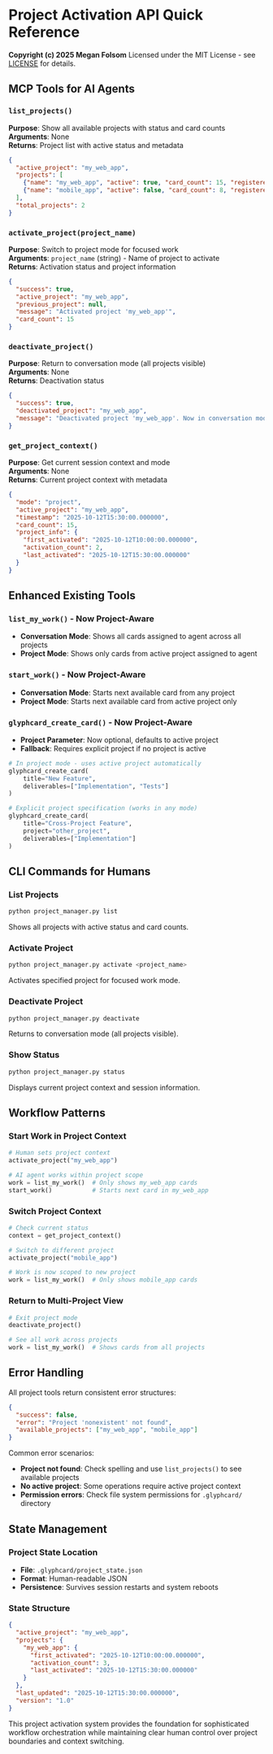 # Project Activation API Quick Reference

**Copyright (c) 2025 Megan Folsom**
Licensed under the MIT License - see [LICENSE](../LICENSE) for details.

## MCP Tools for AI Agents

### `list_projects()`
**Purpose**: Show all available projects with status and card counts  
**Arguments**: None  
**Returns**: Project list with active status and metadata

```json
{
  "active_project": "my_web_app",
  "projects": [
    {"name": "my_web_app", "active": true, "card_count": 15, "registered": true},
    {"name": "mobile_app", "active": false, "card_count": 8, "registered": false}
  ],
  "total_projects": 2
}
```

### `activate_project(project_name)`
**Purpose**: Switch to project mode for focused work  
**Arguments**: `project_name` (string) - Name of project to activate  
**Returns**: Activation status and project information

```json
{
  "success": true,
  "active_project": "my_web_app",
  "previous_project": null,
  "message": "Activated project 'my_web_app'",
  "card_count": 15
}
```

### `deactivate_project()`
**Purpose**: Return to conversation mode (all projects visible)  
**Arguments**: None  
**Returns**: Deactivation status

```json
{
  "success": true,
  "deactivated_project": "my_web_app",
  "message": "Deactivated project 'my_web_app'. Now in conversation mode."
}
```

### `get_project_context()`
**Purpose**: Get current session context and mode  
**Arguments**: None  
**Returns**: Current project context with metadata

```json
{
  "mode": "project",
  "active_project": "my_web_app",
  "timestamp": "2025-10-12T15:30:00.000000",
  "card_count": 15,
  "project_info": {
    "first_activated": "2025-10-12T10:00:00.000000",
    "activation_count": 2,
    "last_activated": "2025-10-12T15:30:00.000000"
  }
}
```

## Enhanced Existing Tools

### `list_my_work()` - Now Project-Aware
- **Conversation Mode**: Shows all cards assigned to agent across all projects
- **Project Mode**: Shows only cards from active project assigned to agent

### `start_work()` - Now Project-Aware  
- **Conversation Mode**: Starts next available card from any project
- **Project Mode**: Starts next available card from active project only

### `glyphcard_create_card()` - Now Project-Aware
- **Project Parameter**: Now optional, defaults to active project
- **Fallback**: Requires explicit project if no project is active

```python
# In project mode - uses active project automatically
glyphcard_create_card(
    title="New Feature",
    deliverables=["Implementation", "Tests"]
)

# Explicit project specification (works in any mode)
glyphcard_create_card(
    title="Cross-Project Feature",
    project="other_project", 
    deliverables=["Implementation"]
)
```

## CLI Commands for Humans

### List Projects
```bash
python project_manager.py list
```
Shows all projects with active status and card counts.

### Activate Project
```bash
python project_manager.py activate <project_name>
```
Activates specified project for focused work mode.

### Deactivate Project
```bash
python project_manager.py deactivate
```
Returns to conversation mode (all projects visible).

### Show Status
```bash
python project_manager.py status
```
Displays current project context and session information.

## Workflow Patterns

### Start Work in Project Context
```python
# Human sets project context
activate_project("my_web_app")

# AI agent works within project scope
work = list_my_work()  # Only shows my_web_app cards
start_work()           # Starts next card in my_web_app
```

### Switch Project Context
```python
# Check current status
context = get_project_context()

# Switch to different project
activate_project("mobile_app")

# Work is now scoped to new project
work = list_my_work()  # Only shows mobile_app cards
```

### Return to Multi-Project View
```python
# Exit project mode
deactivate_project()

# See all work across projects
work = list_my_work()  # Shows cards from all projects
```

## Error Handling

All project tools return consistent error structures:

```json
{
  "success": false,
  "error": "Project 'nonexistent' not found",
  "available_projects": ["my_web_app", "mobile_app"]
}
```

Common error scenarios:
- **Project not found**: Check spelling and use `list_projects()` to see available projects
- **No active project**: Some operations require active project context
- **Permission errors**: Check file system permissions for `.glyphcard/` directory

## State Management

### Project State Location
- **File**: `.glyphcard/project_state.json`
- **Format**: Human-readable JSON
- **Persistence**: Survives session restarts and system reboots

### State Structure
```json
{
  "active_project": "my_web_app",
  "projects": {
    "my_web_app": {
      "first_activated": "2025-10-12T10:00:00.000000",
      "activation_count": 3,
      "last_activated": "2025-10-12T15:30:00.000000"
    }
  },
  "last_updated": "2025-10-12T15:30:00.000000",
  "version": "1.0"
}
```

This project activation system provides the foundation for sophisticated workflow orchestration while maintaining clear human control over project boundaries and context switching.